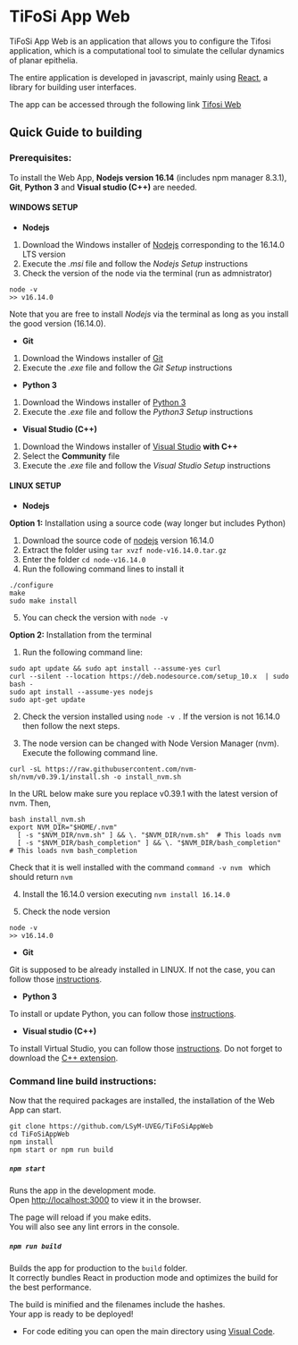 # TiFoSi App Web
TiFoSi App Web is an application that allows you to configure the Tifosi application, which is a computational tool to simulate the cellular dynamics of planar epithelia.

The entire application is developed in javascript, mainly using [React](https://reactjs.org/), a library for building user interfaces.

The app can be accessed through the following link [Tifosi Web](https://lsymserver.uv.es/lsym/Tifosi)

## Quick Guide to building

### Prerequisites:
To install the Web App, **Nodejs version 16.14** (includes npm manager 8.3.1), **Git**, **Python 3** and **Visual studio (C++)** are needed.  
 
#### WINDOWS SETUP
* **Nodejs**
1) Download the Windows installer of [Nodejs](https://nodejs.org/) corresponding to the 16.14.0 LTS version 
2) Execute the _.msi_ file and follow the _Nodejs Setup_ instructions
3) Check the version of the node via the terminal (run as admnistrator)
 ```console 
 node -v  
>> v16.14.0 
```

Note that you are free to install _Nodejs_ via the terminal as long as you install the good version (16.14.0). 

* **Git** 
1) Download the Windows installer of [Git](https://gitforwindows.org/) 
2) Execute the _.exe_ file and follow the _Git Setup_ instructions

* **Python 3** 
1) Download the Windows installer of [Python 3](https://www.python.org/downloads/windows/) 
2) Execute the _.exe_ file and follow the _Python3 Setup_ instructions

* **Visual Studio (C++)** 
1) Download the Windows installer of [Visual Studio](https://visualstudio.microsoft.com/downloads/) **with C++**
2) Select the **Community** file
3) Execute the _.exe_ file and follow the _Visual Studio Setup_ instructions

#### LINUX SETUP

* **Nodejs** 

**Option 1:** Installation using a source code (way longer but includes Python)
1) Download the source code of [nodejs](https://nodejs.org/en/download/) version 16.14.0
2) Extract the folder using ```tar xvzf node-v16.14.0.tar.gz```
3) Enter the folder ```cd node-v16.14.0```
4) Run the following command lines to install it
```console
./configure
make
sudo make install
```
5) You can check the version with ```node -v```

**Option 2:** Installation from the terminal 
 1) Run the following command line: 
```console 
sudo apt update && sudo apt install --assume-yes curl
curl --silent --location https://deb.nodesource.com/setup_10.x  | sudo bash -
sudo apt install --assume-yes nodejs
sudo apt-get update
```
2) Check the version installed using ```node -v ```. If the version is not 16.14.0 then follow the next steps.

3) The node version can be changed with Node Version Manager (nvm). Execute the following command line. 
```console 
curl -sL https://raw.githubusercontent.com/nvm-sh/nvm/v0.39.1/install.sh -o install_nvm.sh
```

In the URL below make sure you replace v0.39.1 with the latest version of nvm. Then, 

```console 
bash install_nvm.sh
export NVM_DIR="$HOME/.nvm"
  [ -s "$NVM_DIR/nvm.sh" ] && \. "$NVM_DIR/nvm.sh"  # This loads nvm
  [ -s "$NVM_DIR/bash_completion" ] && \. "$NVM_DIR/bash_completion"  # This loads nvm bash_completion
```
Check that it is well installed with the command ```command -v nvm ``` which should return ```nvm ```

4) Install the 16.14.0 version executing ```nvm install 16.14.0```

5) Check the node version
```console 
node -v 
>> v16.14.0 
```

* **Git** 

Git is supposed to be already installed in LINUX. If not the case, you can follow those [instructions](https://git-scm.com/download/linux).

* **Python 3**

To install or update Python, you can follow those [instructions](https://docs.python-guide.org/starting/install3/linux/).

* **Visual studio (C++)** 

To install Virtual Studio, you can follow those [instructions](https://code.visualstudio.com/docs/setup/linux). Do not forget to download the [C++ extension](https://marketplace.visualstudio.com/items?itemName=ms-vscode.cpptools). 
 
### Command line build instructions:

Now that the required packages are installed, the installation of the Web App can start. 
```console
git clone https://github.com/LSyM-UVEG/TiFoSiAppWeb
cd TiFoSiAppWeb
npm install
npm start or npm run build
```

##### `npm start`

Runs the app in the development mode.\
Open [http://localhost:3000](http://localhost:3000) to view it in the browser.

The page will reload if you make edits.\
You will also see any lint errors in the console.

##### `npm run build`

Builds the app for production to the `build` folder.\
It correctly bundles React in production mode and optimizes the build for the best performance.

The build is minified and the filenames include the hashes.\
Your app is ready to be deployed!

- For code editing you can open the main directory using [Visual Code](https://code.visualstudio.com/).

